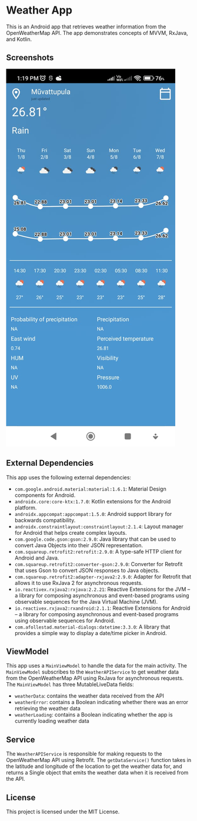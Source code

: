 # Weather App

This is an Android app that retrieves weather information from the OpenWeatherMap API. The app demonstrates concepts of MVVM, RxJava, and Kotlin.

## Screenshots
![enter image description here](https://raw.githubusercontent.com/shrine2000/WeatherAppMVVM/master/other/demo.jpeg)
 

## External Dependencies

This app uses the following external dependencies:

-   `com.google.android.material:material:1.6.1`: Material Design components for Android.
-   `androidx.core:core-ktx:1.7.0`: Kotlin extensions for the Android platform.
-   `androidx.appcompat:appcompat:1.5.0`: Android support library for backwards compatibility.
-   `androidx.constraintlayout:constraintlayout:2.1.4`: Layout manager for Android that helps create complex layouts.
-   `com.google.code.gson:gson:2.9.0`: Java library that can be used to convert Java Objects into their JSON representation.
-   `com.squareup.retrofit2:retrofit:2.9.0`: A type-safe HTTP client for Android and Java.
-   `com.squareup.retrofit2:converter-gson:2.9.0`: Converter for Retrofit that uses Gson to convert JSON responses to Java objects.
-   `com.squareup.retrofit2:adapter-rxjava2:2.9.0`: Adapter for Retrofit that allows it to use RxJava 2 for asynchronous requests.
-   `io.reactivex.rxjava2:rxjava:2.2.21`: Reactive Extensions for the JVM – a library for composing asynchronous and event-based programs using observable sequences for the Java Virtual Machine (JVM).
-   `io.reactivex.rxjava2:rxandroid:2.1.1`: Reactive Extensions for Android – a library for composing asynchronous and event-based programs using observable sequences for Android.
-   `com.afollestad.material-dialogs:datetime:3.3.0`: A library that provides a simple way to display a date/time picker in Android.

## ViewModel

This app uses a `MainViewModel` to handle the data for the main activity. The `MainViewModel` subscribes to the `WeatherAPIService` to get weather data from the OpenWeatherMap API using RxJava for asynchronous requests. The `MainViewModel` has three MutableLiveData fields:

-   `weatherData`: contains the weather data received from the API
-   `weatherError`: contains a Boolean indicating whether there was an error retrieving the weather data
-   `weatherLoading`: contains a Boolean indicating whether the app is currently loading weather data

## Service

The `WeatherAPIService` is responsible for making requests to the OpenWeatherMap API using Retrofit. The `getDataService()` function takes in the latitude and longitude of the location to get the weather data for, and returns a Single object that emits the weather data when it is received from the API.

## License

This project is licensed under the MIT License. 
